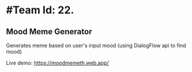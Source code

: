 # #Team Id: 22.

## Mood Meme Generator

Generates meme based on user's input mood (using DialogFlow api to find mood)

Live demo: https://moodmemeth.web.app/